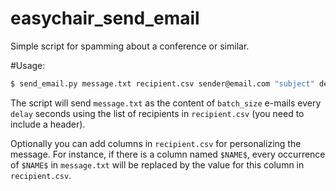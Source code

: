 # easychair_send_email
Simple script for spamming about a conference or similar.



#Usage:
```bash
$ send_email.py message.txt recipient.csv sender@email.com "subject" delay batch_size
```
The script will send ```message.txt``` as the content of  ```batch_size``` e-mails every ```delay``` seconds using the list of recipients in ```recipient.csv``` (you need to include a header). 

Optionally you can add columns in ```recipient.csv``` for personalizing the message. For instance, if there is a column named ```$NAME$```, every occurrence of ```$NAME$``` in ```message.txt``` will be replaced by the value for this column in ```recipient.csv```.
